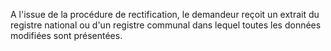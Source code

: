 A l'issue de la procédure de rectification, le demandeur reçoit un extrait du registre national ou d'un registre communal dans lequel toutes les données modifiées sont présentées.